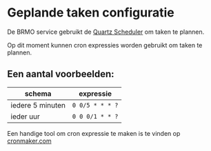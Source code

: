 # Geplande taken configuratie

De BRMO service gebruikt de [Quartz Scheduler](http://quartz-scheduler.org/) om taken te plannen.

Op dit moment kunnen cron expressies worden gebruikt om taken te plannen.

## Een aantal voorbeelden:

|schema		|expressie |
|---|---|
|iedere 5 minuten	|`0 0/5 * * * ?` |
|ieder uur			|`0 0 0/1 * * ?` |


Een handige tool om cron expressie te maken is te vinden op [cronmaker.com](http://www.cronmaker.com/)
